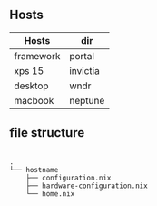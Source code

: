 ## Hosts

| Hosts     | dir      |
| --------- | -------- |
| framework | portal   |
| xps 15    | invictia |
| desktop   | wndr     |
| macbook   | neptune  |

## file structure

```filesystem

.
└── hostname
    ├── configuration.nix
    ├── hardware-configuration.nix
    └── home.nix

```

